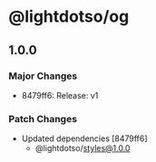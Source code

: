 # @lightdotso/og

## 1.0.0

### Major Changes

- 8479ff6: Release: v1

### Patch Changes

- Updated dependencies [8479ff6]
  - @lightdotso/styles@1.0.0
